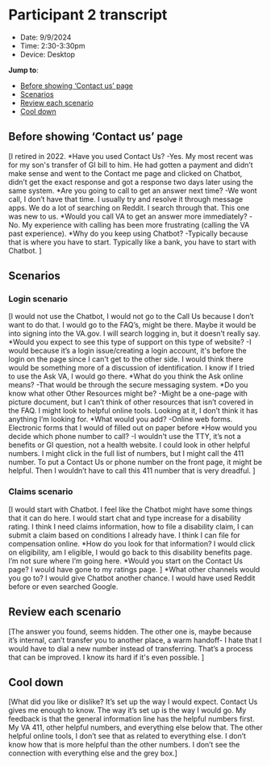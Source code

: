 # Participant 2 transcript
- Date: 9/9/2024
- Time: 2:30-3:30pm
- Device: Desktop

**Jump to**: 
- [Before showing ‘Contact us’ page](#before-showing-contact-us-page)
- [Scenarios](#scenarios)
- [Review each scenario](#review-each-scenario)
- [Cool down](#cool-down)

## Before showing ‘Contact us’ page
[I retired in 2022. 
*Have you used Contact Us? -Yes.
My most recent was for my son's transfer of GI bill to him. He had gotten a payment and didn’t make sense and went to the Contact me page and clicked on Chatbot, didn’t get the exact response and got a response two days later using the same system. 
*Are you going to call to get an answer next time? -We wont call, I don’t have that time. I usually try and resolve it through message apps.
We do a lot of searching on Reddit. I search through that. This one was new to us. 
*Would you call VA to get an answer more immediately? -No. My experience with calling has been more frustrating (calling the VA past experience).
*Why do you keep using Chatbot? -Typically because that is where you have to start. Typically like a bank, you have to start with Chatbot. ]

## Scenarios
### Login scenario
[I would not use the Chatbot, I would not go to the Call Us because I don’t want to do that. I would go to the FAQ’s, might be there. Maybe it would be into signing into the VA.gov. I will search logging in, but it doesn’t really say.
*Would you expect to see this type of support on this type of website? -I would because it’s a login issue/creating a login account, it's before the login on the page since I can't get to the other side. I would think there would be something more of a discussion of identification. I know if I tried to use the Ask VA, I would go there. 
*What do you think the Ask online means? -That would be through the secure messaging system.
*Do you know what other Other Resources might be? -Might be a one-page with picture document, but I can’t think of other resources that isn’t covered in the FAQ.
I might look to helpful online tools. Looking at it, I don’t think it has anything I’m looking for. 
*What would you add? -Online web forms. Electronic forms that I would of filled out on paper before
*How would you decide which phone number to call? -I wouldn't use the TTY, it’s not a benefits or GI question, not a health website. I could look in other helpful numbers. I might click in the full list of numbers, but I might call the 411 number. 
To put a Contact Us or phone number on the front page, it might be helpful. Then I wouldn’t have to call this 411 number that is very dreadful. ]
### Claims scenario
[I would start with Chatbot. I feel like the Chatbot might have some things that it can do here. I would start chat and type increase for a disability rating. I think I need claims information, how to file a disability claim, I can submit a claim based on conditions I already have. I think I can file for compensation online. 
*How do you look for that information? I would click on eligibility, am I eligible, I would go back to this disability benefits page. I’m not sure where I’m going here. 
*Would you start on the Contact Us page? I would have gone to my ratings page. ]
*What other channels would you go to? I would give Chatbot another chance. I would have used Reddit before or even searched Google. 
## Review each scenario
[The answer you found, seems hidden. The other one is, maybe because it’s internal, can’t transfer you to another place, a warm handoff- I hate that I would have to dial a new number instead of transferring. That’s a process that can be improved. I know its hard if it's even possible. ]

## Cool down
[What did you like or dislike? It’s set up the way I would expect. Contact Us gives me enough to know. The way it’s set up is the way I would go. My feedback is that the general information line has the helpful numbers first. My VA 411, other helpful numbers, and everything else below that. The other helpful online tools, I don’t see that as related to everything else. I don’t know how that is more helpful than the other numbers. I don’t see the connection with everything else and the grey box.]

